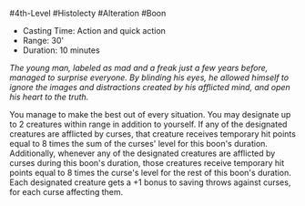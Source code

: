 #4th-Level #Histolecty #Alteration #Boon
 
- Casting Time: Action and quick action
- Range: 30'
- Duration: 10 minutes
 
_The young man, labeled as mad and a freak just a few years before, managed to surprise everyone. By blinding his eyes, he allowed himself to ignore the images and distractions created by his afflicted mind, and open his heart to the truth._
 
You manage to make the best out of every situation. You may designate up to 2 creatures within range in addition to yourself. If any of the designated creatures are afflicted by curses, that creature receives temporary hit points equal to 8 times the sum of the curses' level for this boon's duration.  
Additionally, whenever any of the designated creatures are afflicted by curses during this boon's duration, those creatures receive temporary hit points equal to 8 times the curse's level for the rest of this boon's duration.  
Each designated creature gets a +1 bonus to saving throws against curses, for each curse affecting them.